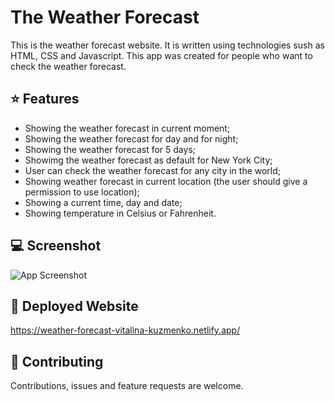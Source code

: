 
# The Weather Forecast

This is the weather forecast website. It is written using technologies sush as HTML, CSS and Javascript. This app was created for people who want to check the weather forecast.

## ⭐️ Features

- Showing the weather forecast in current moment;
- Showing the weather forecast for day and for night;
- Showing the weather forecast for 5 days;
- Showimg the weather forecast as default for New York City;
- User can check the weather forecast for any city in the world;
- Showing weather forecast in current location (the user should give a permission to use location);
- Showing a current time, day and date;
- Showing temperature in Celsius or Fahrenheit.



## 💻 Screenshot

![App Screenshot](https://www.dropbox.com/s/ghj1zthgfb7a1dr/Weather%20Forecast%20App.png?dl=0)


## 🚀 Deployed Website
https://weather-forecast-vitalina-kuzmenko.netlify.app/


## 🤝 Contributing

Contributions, issues and feature requests are welcome.

